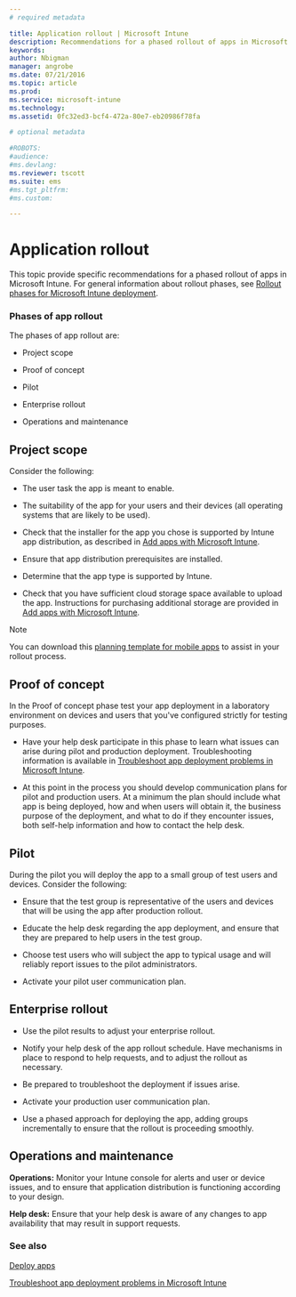 ```yaml
---
# required metadata

title: Application rollout | Microsoft Intune
description: Recommendations for a phased rollout of apps in Microsoft Intune.
keywords:
author: Nbigman
manager: angrobe
ms.date: 07/21/2016
ms.topic: article
ms.prod:
ms.service: microsoft-intune
ms.technology:
ms.assetid: 0fc32ed3-bcf4-472a-80e7-eb20986f78fa

# optional metadata

#ROBOTS:
#audience:
#ms.devlang:
ms.reviewer: tscott
ms.suite: ems
#ms.tgt_pltfrm:
#ms.custom:

---
```


# Application rollout
This topic provide specific recommendations for a phased rollout of apps in Microsoft Intune. For general information about rollout phases, see [Rollout phases for Microsoft Intune deployment](rollout-phases-for-microsoft-intune-deployment.md).

### Phases of app rollout
The phases of app rollout are:

-   Project scope

-   Proof of concept

-   Pilot

-   Enterprise rollout

-   Operations and maintenance

## Project scope
Consider the following:

-   The user task the app is meant to enable.

-   The suitability of  the app for your users and their devices (all operating systems that are likely to be used).

-   Check that the installer for the app you chose is supported by Intune app distribution, as described in  [Add apps with Microsoft Intune](/intune/deploy-use/add-apps).

-   Ensure that app distribution prerequisites are installed. <!---, as described in [Plan for app deployment in Microsoft Intune](plan-for-app-deployment-in-microsoft-intune.md).--->

-   Determine that the app type is supported by Intune.

-   Check that  you have sufficient cloud storage space available to upload the app. Instructions for purchasing additional storage are provided in [Add apps with Microsoft Intune](/intune/deploy-use/add-apps).

> [!NOTE]           
> You can download this [planning template for mobile apps](https://gallery.technet.microsoft.com/Mobile-app-planning-18689d59) to assist in your rollout process.

## Proof of concept
In the Proof of concept phase test your app deployment in a laboratory environment on devices and users that you've configured strictly for testing purposes.

-   Have your help desk participate in this phase to learn what issues can arise during pilot and production deployment. Troubleshooting information is available in [Troubleshoot app deployment problems in Microsoft Intune](/intune/troubleshoot/troubleshoot-app-deployment-problems-in-microsoft-intune).

-   At this point in the process you should develop communication plans for pilot and production users. At a minimum the plan should include what app is being deployed, how and when users will obtain it,  the business purpose of the deployment, and what to do if they encounter issues, both self-help information and how to contact the help desk.

## Pilot
During the pilot you will deploy the app to a small group of test users and devices. Consider the following:

-   Ensure that the test group is representative of the users and devices that will be using the app after production rollout.

-   Educate the help desk regarding the app deployment, and ensure that they are prepared to help users in the test group.

-   Choose test users who will subject the app to typical usage and will reliably report issues to the pilot administrators.

-   Activate your pilot user communication plan.

## Enterprise rollout

-   Use the pilot results to adjust your enterprise rollout.

-   Notify your help desk of the app rollout schedule. Have mechanisms in place to respond to help requests, and to adjust the rollout as necessary.

-   Be prepared to troubleshoot the deployment if issues arise.

-   Activate your production user communication plan.

-   Use a phased approach for deploying the app, adding groups incrementally to ensure that the rollout is proceeding smoothly.

## Operations and maintenance
**Operations:** Monitor your Intune console for alerts and user or device issues, and to ensure that application distribution is functioning according to your design.

**Help desk:** Ensure that your help desk is aware of any changes to app availability that may result in support requests.

### See also
[Deploy apps](/intune/deploy-use/deploy-apps)

[Troubleshoot app deployment problems in Microsoft Intune](/intune/troubleshoot/troubleshoot-app-deployment-problems-in-microsoft-intune)
